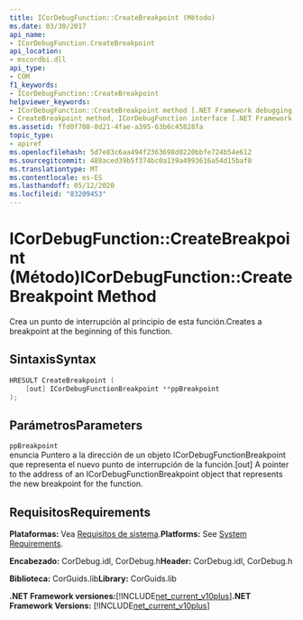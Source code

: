 ```yaml
---
title: ICorDebugFunction::CreateBreakpoint (Método)
ms.date: 03/30/2017
api_name:
- ICorDebugFunction.CreateBreakpoint
api_location:
- mscordbi.dll
api_type:
- COM
f1_keywords:
- ICorDebugFunction::CreateBreakpoint
helpviewer_keywords:
- ICorDebugFunction::CreateBreakpoint method [.NET Framework debugging]
- CreateBreakpoint method, ICorDebugFunction interface [.NET Framework debugging]
ms.assetid: ffd0f708-0d21-4fae-a395-63b6c45828fa
topic_type:
- apiref
ms.openlocfilehash: 5d7e83c6aa494f2363698d0220bbfe724b54e612
ms.sourcegitcommit: 488aced39b5f374bc0a139a4993616a54d15baf0
ms.translationtype: MT
ms.contentlocale: es-ES
ms.lasthandoff: 05/12/2020
ms.locfileid: "83209453"
---
```

# <a name="icordebugfunctioncreatebreakpoint-method"></a><span data-ttu-id="6ce5b-102">ICorDebugFunction::CreateBreakpoint (Método)</span><span class="sxs-lookup"><span data-stu-id="6ce5b-102">ICorDebugFunction::CreateBreakpoint Method</span></span>
<span data-ttu-id="6ce5b-103">Crea un punto de interrupción al principio de esta función.</span><span class="sxs-lookup"><span data-stu-id="6ce5b-103">Creates a breakpoint at the beginning of this function.</span></span>  
  
## <a name="syntax"></a><span data-ttu-id="6ce5b-104">Sintaxis</span><span class="sxs-lookup"><span data-stu-id="6ce5b-104">Syntax</span></span>  
  
```cpp  
HRESULT CreateBreakpoint (  
    [out] ICorDebugFunctionBreakpoint **ppBreakpoint  
);  
```  
  
## <a name="parameters"></a><span data-ttu-id="6ce5b-105">Parámetros</span><span class="sxs-lookup"><span data-stu-id="6ce5b-105">Parameters</span></span>  
 `ppBreakpoint`  
 <span data-ttu-id="6ce5b-106">enuncia Puntero a la dirección de un objeto ICorDebugFunctionBreakpoint que representa el nuevo punto de interrupción de la función.</span><span class="sxs-lookup"><span data-stu-id="6ce5b-106">[out] A pointer to the address of an ICorDebugFunctionBreakpoint object that represents the new breakpoint for the function.</span></span>  
  
## <a name="requirements"></a><span data-ttu-id="6ce5b-107">Requisitos</span><span class="sxs-lookup"><span data-stu-id="6ce5b-107">Requirements</span></span>  
 <span data-ttu-id="6ce5b-108">**Plataformas:** Vea [Requisitos de sistema](../../get-started/system-requirements.md).</span><span class="sxs-lookup"><span data-stu-id="6ce5b-108">**Platforms:** See [System Requirements](../../get-started/system-requirements.md).</span></span>  
  
 <span data-ttu-id="6ce5b-109">**Encabezado:** CorDebug.idl, CorDebug.h</span><span class="sxs-lookup"><span data-stu-id="6ce5b-109">**Header:** CorDebug.idl, CorDebug.h</span></span>  
  
 <span data-ttu-id="6ce5b-110">**Biblioteca:** CorGuids.lib</span><span class="sxs-lookup"><span data-stu-id="6ce5b-110">**Library:** CorGuids.lib</span></span>  
  
 <span data-ttu-id="6ce5b-111">**.NET Framework versiones:**[!INCLUDE[net_current_v10plus](../../../../includes/net-current-v10plus-md.md)]</span><span class="sxs-lookup"><span data-stu-id="6ce5b-111">**.NET Framework Versions:** [!INCLUDE[net_current_v10plus](../../../../includes/net-current-v10plus-md.md)]</span></span>

